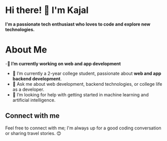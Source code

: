 <html>
<head>
<script src="https://kit.fontawesome.com/e40b1abb98.js" crossorigin="anonymous"></script>
</head>
<body>
 

# Hi there! 👋 I'm Kajal


**I'm a passionate tech enthusiast who loves to code and explore new technologies.**

<!--
**kajal-sinha02/kajal-sinha02** is a ✨ _special_ ✨ repository because its `README.md` (this file) appears on your GitHub profile.

Here are some ideas to get you started:-->



# About Me

-**🔭 I’m currently working on web and app development**
- 🌱 I’m currently a 2-year college student, passionate about **web and app backend development**.
- 💬 Ask me about web development, backend technologies, or college life as a developer.
- 🤔 I’m looking for help with getting started in machine learning and artificial intelligence.

<h2>Connect with me</h2> 
  <a href="https://instagram.com/kajall_sinha?igshid=OGQ5ZDc2ODk2ZA==">
    <i class="fab fa-instagram"></i>
</a>
<a href="https://www.linkedin.com/in/kajal-sinha-37084b257">
    <i class="fab fa-linkedin"></i>
</a>
<a href="mailto:kajal.sinha@yahoo.com">
    <i class="fas fa-at"></i> 
</a>

Feel free to connect with me; I'm always up for a good coding conversation or sharing travel stories. 😊

</body>
</html>
<center>




